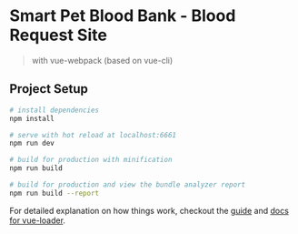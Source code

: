 # Smart Pet Blood Bank - Blood Request Site

> with vue-webpack (based on vue-cli)

## Project Setup

``` bash
# install dependencies
npm install

# serve with hot reload at localhost:6661
npm run dev

# build for production with minification
npm run build

# build for production and view the bundle analyzer report
npm run build --report
```

For detailed explanation on how things work, checkout the [guide](http://vuejs-templates.github.io/webpack/) and [docs for vue-loader](http://vuejs.github.io/vue-loader).
